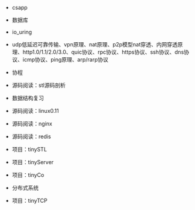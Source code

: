 - csapp

- 数据库

- io_uring

- udp低延迟可靠传输、vpn原理、nat原理、p2p模型nat穿透、内网穿透原理、http1.0/1.1/2.0/3.0、quic协议、rpc协议、https协议、ssh协议、dns协议、icmp协议、ping原理、arp/rarp协议

- 协程

- 源码阅读：stl源码剖析

- 数据结构复习

- 源码阅读：linux0.11

- 源码阅读：nginx

- 源码阅读：redis

- 项目：tinySTL

- 项目：tinyServer

- 项目：tinyCo

- 分布式系统

- 项目：tinyTCP
 